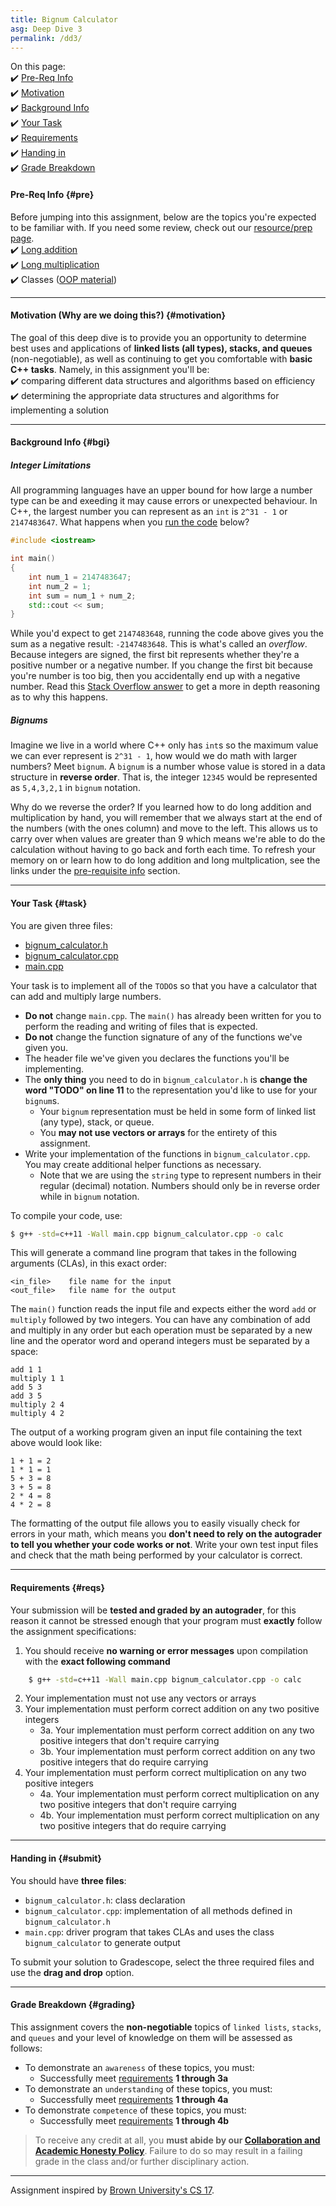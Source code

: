 ```yaml
---
title: Bignum Calculator
asg: Deep Dive 3
permalink: /dd3/
---
```


On this page:  
✔️ [Pre-Req Info](#pre)  
✔️ [Motivation](#motivation)  
✔️ [Background Info](#bgi)  
✔️ [Your Task](#task)  
✔️ [Requirements](#reqs)  
✔️ [Handing in](#submit)  
✔️ [Grade Breakdown](#grading)

#### Pre-Req Info {#pre}
Before jumping into this assignment, below are the topics you're expected to be familiar with. If you need some review, check out our [resource/prep page](/prep).  
✔️ [Long addition](https://www.mathsisfun.com/numbers/addition-column.html)  
✔️ [Long multiplication](https://www.mathsisfun.com/numbers/multiplication-long.html)  
✔️ Classes ([OOP material](/prep#oop))  

---

#### Motivation (Why are we doing this?) {#motivation}
The goal of this deep dive is to provide you an opportunity to determine best uses and applications of **linked lists (all types), stacks, and queues** (non-negotiable), as well as continuing to get you comfortable with **basic C++ tasks**. Namely, in this assignment you'll be:  
✔️ comparing different data structures and algorithms based on efficiency  
✔️ determining the appropriate data structures and algorithms for implementing a solution   

---

#### Background Info {#bgi}

##### Integer Limitations
All programming languages have an upper bound for how large a number type can be and exeeding it may cause errors or unexpected behaviour. In C++, the largest number you can represent as an `int` is `2^31 - 1` or `2147483647`. What happens when you [run the code](http://cpp.sh/4vgct) below?

```cpp
#include <iostream>

int main()
{
    int num_1 = 2147483647;
    int num_2 = 1;
    int sum = num_1 + num_2;
    std::cout << sum;
}
```

While you'd expect to get `2147483648`, running the code above gives you the sum as a negative result: `-2147483648`. This is what's called an *overflow*. Because integers are signed, the first bit represents whether they're a positive number or a negative number. If you change the first bit because you're number is too big, then you accidentally end up with a negative number. Read this [Stack Overflow answer](https://stackoverflow.com/questions/29235436/c-integer-overflow) to get a more in depth reasoning as to why this happens.

##### Bignums
Imagine we live in a world where C++ only has `int`s so the maximum value we can ever represent is `2^31 - 1`, how would we do math with larger numbers? Meet `bignum`. A `bignum` is a number whose value is stored in a data structure in **reverse order**. That is, the integer `12345` would be represented as `5,4,3,2,1` in `bignum` notation.

Why do we reverse the order? If you learned how to do long addition and multiplication by hand, you will remember that we always start at the end of the numbers (with the ones column) and move to the left. This allows us to carry over when values are greater than 9 which means we're able to do the calculation without having to go back and forth each time. To refresh your memory on or learn how to do long addition and long multplication, see the links under the [pre-requisite info](#pre) section.

---

#### Your Task {#task}
You are given three files:
- [bignum_calculator.h](/dds/dd3/template_code/bignum_calculator.h)
- [bignum_calculator.cpp](/dds/dd3/template_code/bignum_calculator.cpp)
- [main.cpp](/dds/dd3/template_code/main.cpp)

Your task is to implement all of the `TODO`s so that you have a calculator that can add and multiply large numbers. 
- **Do not** change `main.cpp`. The `main()` has already been written for you to perform the reading and writing of files that is expected. 
- **Do not** change the function signature of any of the functions we've given you.
- The header file we've given you declares the functions you'll be implementing. 
- The **only thing** you need to do in `bignum_calculator.h` is **change the word "TODO" on line 11** to the representation you'd like to use for your `bignum`s. 
	- Your `bignum` representation must be held in some form of linked list (any type), stack, or queue. 
	- You **may not use vectors or arrays** for the entirety of this assignment.
- Write your implementation of the functions in `bignum_calculator.cpp`. You may create additional helper functions as necessary. 
	- Note that we are using the `string` type to represent numbers in their regular (decimal) notation. Numbers should only be in reverse order while in `bignum` notation.

To compile your code, use:
```bash
$ g++ -std=c++11 -Wall main.cpp bignum_calculator.cpp -o calc
```

This will generate a command line program that takes in the following arguments (CLAs), in this exact order:
```text
<in_file>    file name for the input
<out_file>   file name for the output
```

The `main()` function reads the input file and expects either the word `add` or `multiply` followed by two integers. You can have any combination of add and multiply in any order but each operation must be separated by a new line and the operator word and operand integers must be separated by a space:
```text
add 1 1
multiply 1 1
add 5 3
add 3 5
multiply 2 4
multiply 4 2
```
The output of a working program given an input file containing the text above would look like:
```text
1 + 1 = 2
1 * 1 = 1
5 + 3 = 8
3 + 5 = 8
2 * 4 = 8
4 * 2 = 8
```
The formatting of the output file allows you to easily visually check for errors in your math, which means you **don't need to rely on the autograder to tell you whether your code works or not**. Write your own test input files and check that the math being performed by your calculator is correct.

---

#### Requirements {#reqs}
Your submission will be **tested and graded by an autograder**, for this reason it cannot be stressed enough that your program must **exactly** follow the assignment specifications:  

1. You should receive **no warning or error messages** upon compilation with the **exact following command**
```bash
	$ g++ -std=c++11 -Wall main.cpp bignum_calculator.cpp -o calc
```
2. Your implementation must not use any vectors or arrays
3. Your implementation must perform correct addition on any two positive integers  
	- 3a. Your implementation must perform correct addition on any two positive integers that don't require carrying  
	- 3b. Your implementation must perform correct addition on any two positive integers that do require carrying
4. Your implementation must perform correct multiplication on any two positive integers  
	- 4a. Your implementation must perform correct multiplication on any two positive integers that don't require carrying  
	- 4b. Your implementation must perform correct multiplication on any two positive integers that do require carrying

---

#### Handing in {#submit}
You should have **three files**:
- `bignum_calculator.h`: class declaration
- `bignum_calculator.cpp`: implementation of all methods defined in `bignum_calculator.h`
- `main.cpp`: driver program that takes CLAs and uses the class `bignum_calculator` to generate output

To submit your solution to Gradescope, select the three required files and use the **drag and drop** option.

---

#### Grade Breakdown {#grading}
This assignment covers the **non-negotiable** topics of `linked lists`, `stacks`, and `queues` and your level of knowledge on them will be assessed as follows: 
- To demonstrate an `awareness` of these topics, you must:
    - Successfully meet [requirements](#reqs) **1 through 3a**
- To demonstrate an `understanding` of these topics, you must:
    - Successfully meet [requirements](#reqs) **1 through 4a**
- To demonstrate `competence` of these topics, you must:
    - Successfully meet [requirements](#reqs) **1 through 4b**

> To receive any credit at all, you **must abide by our [Collaboration and Academic Honesty Policy](/policies/#integrity)**. Failure to do so may result in a failing grade in the class and/or further disciplinary action.

---

Assignment inspired by [Brown University's CS 17](http://cs.brown.edu/courses/csci0170/).
